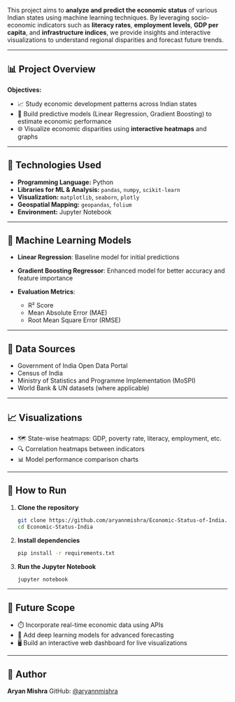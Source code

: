 This project aims to **analyze and predict the economic status** of various Indian states using machine learning techniques. By leveraging socio-economic indicators such as **literacy rates**, **employment levels**, **GDP per capita**, and **infrastructure indices**, we provide insights and interactive visualizations to understand regional disparities and forecast future trends.

---

## 📊 Project Overview

**Objectives:**

* 📈 Study economic development patterns across Indian states
* 🤖 Build predictive models (Linear Regression, Gradient Boosting) to estimate economic performance
* 🌐 Visualize economic disparities using **interactive heatmaps** and graphs

---

## 🔧 Technologies Used

* **Programming Language:** Python
* **Libraries for ML & Analysis:** `pandas`, `numpy`, `scikit-learn`
* **Visualization:** `matplotlib`, `seaborn`, `plotly`
* **Geospatial Mapping:** `geopandas`, `folium`
* **Environment:** Jupyter Notebook

---

## 🧠 Machine Learning Models

* **Linear Regression**: Baseline model for initial predictions
* **Gradient Boosting Regressor**: Enhanced model for better accuracy and feature importance
* **Evaluation Metrics**:

  * R² Score
  * Mean Absolute Error (MAE)
  * Root Mean Square Error (RMSE)

---

## 📍 Data Sources

* Government of India Open Data Portal
* Census of India
* Ministry of Statistics and Programme Implementation (MoSPI)
* World Bank & UN datasets (where applicable)

---

## 📈 Visualizations

* 🗺️ State-wise heatmaps: GDP, poverty rate, literacy, employment, etc.
* 🔍 Correlation heatmaps between indicators
* 📊 Model performance comparison charts

---

## 🚀 How to Run

1. **Clone the repository**

   ```bash
   git clone https://github.com/aryannmishra/Economic-Status-of-India.git
   cd Economic-Status-India
   ```

2. **Install dependencies**

   ```bash
   pip install -r requirements.txt
   ```

3. **Run the Jupyter Notebook**

   ```bash
   jupyter notebook
   ```

---

## 🔮 Future Scope

* ⏱️ Incorporate real-time economic data using APIs
* 🧠 Add deep learning models for advanced forecasting
* 🖥️ Build an interactive web dashboard for live visualizations

---

## 👤 Author

**Aryan Mishra**
GitHub: [@aryannmishra](https://github.com/aryannmishra)

